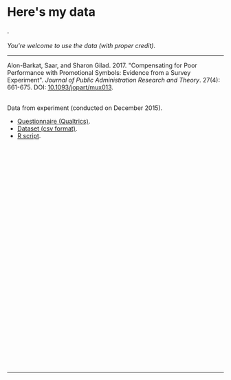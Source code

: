 # Here's my data



.
<br><br>
*You're welcome to use the data (with proper credit)*.

---

Alon-Barkat, Saar, and Sharon Gilad. 2017. "Compensating for Poor Performance with Promotional Symbols: Evidence from a Survey Experiment". *Journal of Public Administration Research and Theory*. 27(4): 661-675. DOI: [10.1093/jopart/mux013](https://doi.org/10.1093/jopart/mux013).  
<br>

Data from experiment (conducted on December 2015).

* [Questionnaire (Qualtrics)](https://github.com/saaralonbarkat/personal-site/blob/master/DATA_files/survey%20final.pdf).
* [Dataset (csv format)](https://github.com/saaralonbarkat/personal-site/blob/master/DATA_files/PROMSYMB.csv).
* [R script](https://github.com/saaralonbarkat/personal-site/blob/master/DATA_files/IEC_experiment_07.R).  

<br>


<!--html_preserve--><div id="htmlwidget-ac17f822d32f5ab84d62" style="width:672px;height:480px;" class="rpivotTable html-widget"></div>
<script type="application/json" data-for="htmlwidget-ac17f822d32f5ab84d62">{"x":{"data":{"SYMBOL":[2,2,1,0,1,0,1,1,0,1,1,0,0,1,1,0,2,1,2,2,1,1,1,0,2,0,2,0,0,2,0,1,2,0,0,2,1,1,2,2,0,2,1,0,1,0,1,0,2,2,2,1,2,1,2,0,1,1,2,2,2,0,0,0,2,0,1,0,2,0,1,0,1,0,1,0,2,2,2,1,2,2,1,0,2,1,2,2,1,0,0,0,1,2,1,2,2,1,0,0,2,0,0,1,1,0,2,0,2,1,0,1,2,1,1,0,2,2,0,0,2,0,2,1,1,1,2,0,1,2,1,0,0,2,0,2,2,1,0,2,0,2,1,2,0,1,1,2,0,1,0,2,1,0,1,0,1,2,0,2,1,2,2,0,1,1,2,0,1,0,2,2,0,2,0,1,0,0,2,1,1,1,1,2,2,2,0,0,1,2,2,0,0,0,1,0,1,2,1,0,1,1,0,2,1,2,2,0,0,2,2,0,1,1,2,2,0,1,0,1,0,1,2,1,2,1,0,0,0,2,1,2,1,1,0,2,0,1,1,2,0,1,2,0,0,2,1,0,1,2,0,2,1,2,2,0,2,0,1,0,2,1,0,1,2,1,2,0,1,2,1,0,1,0,0,2,2,2,1,1,0,0,2,2,1,2,0,0,1,0,1,2,0,1,2,2,0,1,1,0,2,1,2,1,2,0,0,1,2,2,1,0,0,1,2,1,0,2,1,2,0,1,1,0,2,0,2,2,2,0,0,2,1,2,1,0,2,0,1,1,0,1,1,2,1,0,1,0,2,1,1,2,2,1,2,2,0,0,2,1,0,0,1,1,2,0,0,1,2,2,0,0,1,0,1,1,0,2,2,1,2,0,1,0,2,2,0,1,1,1,2,0,2,0,0,2,0,0,2,1,2,1,0,2,0,2,2,1,0,1,1,1,2,1,2,0,2,0,0,1,1,0,1,2,0,2,0,2,1,0,2,1,2,1,0,0,1,0,2,0,0,1,1,2,0,2,2,2,1,2,0,1,0,1,0,2,2,1,2,0,1,2,0,0,2,1,1,0,2,0,1,2,1,0,1,1,0,2,2,0,2,1,2,0,1,1,2,0,0,1,2,0,0,2,0,1,2,1,2,0,1,2,2,1,0,1,1,0,0,2,2,0,2,1,0,1,2,0,1,1,0,2,1,2,0,2,0,1,0,2,0,2,1,1,2,1,0,1,0,1,2,2,0,1,2,0,0,2,1,1,2,0,2,1,0,2,1,0,2,1,0,0,1,0,2,1,2,2,2,0,0,0,1,2,2,1,0,0,1,2,1,1,2,0,1,0,2,0,1,1,2,0,2,2,1,1,0,0,1,2,0,1,2,2,0,1,1,0,0,2,2,2,2,0,0,1,2,1,1,0,2,0,0,1,1,2,2,0,1,2,0,1,2,0,2,0,1,0,1,1,0,2,1,2,2,0,1,1,2,0,1,2,1,2,1,2,0,2,1,1,1,0,0,2,1,0,2,2,1,0,2,1,0,0,2,2,0,2,0,1,1,1,2,1,0,1,2,1,2,0,2,0,1,2,1,0,0,2,2,0,1,0,1,2,1,2,0,1,0,1,2,1,0,2,1,0,2,0,2,0,1,0,0,1,2,0,2,1,2,1,2,1,2,0,0,0,2,1,1,2,2,0,0,1,0,1,2,0,2,0,1,2,2,0,1,1,0,1,0,0,2,2,1,2,1,2,0,1,0,0,2,1,1,2,0,1,2,1,2,1,2,0,2,1,0,2,1,2,0,2,1,1,0,0,2,0,2,1,1,0,2,1,0,0,2,1,0,2,0,1,0,1,2,2,2,0,2,1,1,1,0,2,2,0,1,0,0,1,0,2,2,1,2,0,1,1,0,1,2,2,0,1,0,1,2,2,2,1,0,0,1,1,2,0,2,2,0,1,0,2,1,2,1,0,0,2,0,1,2,1,1,0,2,0,1,2,2,1,0,1,2,0,1,2,0,1,1,0,2,2,0,2,1,2,1,0,0,1,1,2,2,0,1,0,2,1,0,1,2,0,0,0,2,1,1,0,2,1,2,1,1,0,0,2,0,1,2,2,2,2,1,0,1,0,0,2,1,1,0,2,0,2,1,0,1,1,1,2,2,0,2,0,2,2,1,0,1,2,1,2,0,2,1,0,0,2,0,1,0,2,1,0,2,2,1,0,1,0,1,2,1,0,1,2,2,0,1,0,2,2,1,0,0,2,1,1,2,2,0,2,0,0,2,1,1,0,1,2,1,0,2,1,0,2,1,1,1,2,0,2,0,0,2,1,2,2,1,0,2,1,0,1,0,2,1,0,0,2,1,2,1,1,2,2,0,0,1,0,2,1,2,1,0,0,2,1,2,0,1,2,0,0,2,0,1,2,1,2,0,1,2,1,0,2,2,1,0,1,2,0,0,1,1,2,1,1,0,0,0,2,1,0,2,1,0,1,0,2,2,2,2,0,1,1,0,2,1,2,2,1,1,1,2,0,0,0,1,2,0,2,0,1,1,2,2,2,0,1,1,0,0,2,1,1,0,2,2,1,0,0,1,1,2,2,0,0,2,0,1,2,0,2,2,1,0,1,1,2,1,0,2,1,1,0,2,0,0,2,0,1,1,2,2,0,1,2,1,2,0,1,2,1,0,0,1,2,0,1,1,2,2,0,0,2,1,2,0,1,2,1,2,0,1,0,1,0,2,2,0,1,2,1,0,2,0,0,1,2,1,0,2,1,2,1,0,0,2,0,1,1,2,1,0,2,0,1,2,0,1,0,2,1,2,2,0,1,2,1,0,0,1,2,2,0,1,1,0,2,2,1,1,2,0,1,2,0,2,1,0,1,0,2,2,1,0,0,1,2,2,0,1,2,0,1,2,0,2,1,0,1,1,2,0,1,0,1,1,1,0,2,0,2,2,0,1,0,2,1,2,2,1,0,0],"AREA":["SHARON","SHARON","SHARON","SHARON","SHARON","SHARON","SHARON","SHARON","SHARON","SHARON","SHARON","SHARON","SHARON","SHARON","SHARON","SHARON","SHARON","OTHER","SHARON","SHARON","SHARON","OTHER","SHARON","SHARON","SHARON","SHARON","SHARON","SHARON","SHARON","SHARON","SHARON","SHARON","SHARON","SHARON","SHARON","SHARON","SHARON","SHARON","SHARON","SHARON","SHARON","OTHER","SHARON","SHARON","SHARON","OTHER","SHARON","SHARON","SHARON","SHARON","SHARON","SHARON","SHARON","SHARON","SHARON","SHARON","SHARON","SHARON","SHARON","SHARON","SHARON","SHARON","SHARON","SHARON","SHARON","SHARON","SHARON","SHARON","SHARON","SHARON","SHARON","SHARON","SHARON","SHARON","SHARON","SHARON","SHARON","SHARON","SHARON","SHARON","SHARON","SHARON","SHARON","OTHER","SHARON","SHARON","SHARON","OTHER","SHARON","SHARON","SHARON","SHARON","SHARON","SHARON","SHARON","SHARON","SHARON","SHARON","SHARON","SHARON","OTHER","SHARON","SHARON","SHARON","SHARON","SHARON","SHARON","OTHER","SHARON","SHARON","SHARON","SHARON","SHARON","SHARON","SHARON","SHARON","SHARON","SHARON","SHARON","OTHER","SHARON","OTHER","SHARON","OTHER","SHARON","SHARON","SHARON","SHARON","SHARON","SHARON","SHARON","OTHER","SHARON","SHARON","SHARON","SHARON","SHARON","SHARON","SHARON","SHARON","SHARON","SHARON","SHARON","SHARON","SHARON","SHARON","SHARON","SHARON","SHARON","SHARON","SHARON","SHARON","SHARON","SHARON","SHARON","OTHER","SHARON","SHARON","SHARON","SHARON","SHARON","SHARON","SHARON","SHARON","SHARON","OTHER","SHARON","SHARON","SHARON","OTHER","SHARON","SHARON","SHARON","SHARON","SHARON","SHARON","SHARON","OTHER","SHARON","SHARON","SHARON","SHARON","SHARON","SHARON","OTHER","SHARON","SHARON","SHARON","SHARON","OTHER","SHARON","SHARON","OTHER","SHARON","OTHER","SHARON","SHARON","OTHER","SHARON","SHARON","SHARON","SHARON","SHARON","SHARON","SHARON","OTHER","SHARON","SHARON","SHARON","SHARON","SHARON","SHARON","SHARON","SHARON","SHARON","SHARON","SHARON","SHARON","SHARON","SHARON","OTHER","OTHER","SHARON","SHARON","SHARON","OTHER","SHARON","SHARON","SHARON","SHARON","SHARON","SHARON","SHARON","SHARON","SHARON","SHARON","SHARON","SHARON","SHARON","SHARON","SHARON","OTHER","SHARON","OTHER","OTHER","SHARON","SHARON","OTHER","SHARON","SHARON","SHARON","SHARON","SHARON","SHARON","SHARON","SHARON","SHARON","SHARON","SHARON","SHARON","SHARON","SHARON","SHARON","SHARON","SHARON","SHARON","SHARON","SHARON","SHARON","SHARON","SHARON","SHARON","SHARON","SHARON","OTHER","SHARON","SHARON","SHARON","SHARON","SHARON","SHARON","SHARON","SHARON","SHARON","SHARON","SHARON","SHARON","SHARON","OTHER","SHARON","SHARON","SHARON","SHARON","OTHER","OTHER","SHARON","SHARON","SHARON","SHARON","SHARON","SHARON","SHARON","SHARON","SHARON","SHARON","SHARON","SHARON","OTHER","OTHER","OTHER","SHARON","SHARON","SHARON","SHARON","SHARON","SHARON","SHARON","SHARON","SHARON","SHARON","SHARON","SHFELA","SHFELA","SHFELA","SHFELA","SHFELA","SHFELA","SHFELA","SHFELA","SHFELA","SHFELA","SHFELA","SHFELA","OTHER","SHFELA","OTHER","SHARON","SHFELA","SHFELA","SHFELA","SHFELA","SHFELA","SHFELA","SHFELA","SHFELA","SHFELA","SHFELA","SHFELA","SHFELA","SHFELA","SHFELA","SHFELA","SHFELA","SHFELA","SHFELA","SHFELA","SHFELA","OTHER","SHFELA","SHFELA","SHFELA","SHFELA","SHFELA","SHFELA","SHFELA","SHFELA","SHARON","SHFELA","SHFELA","OTHER","SHARON","SHARON","SHFELA","SHARON","SHFELA","SHFELA","SHFELA","SHFELA","SHFELA","SHFELA","SHFELA","SHFELA","SHFELA","SHFELA","SHFELA","SHFELA","SHFELA","SHFELA","SHFELA","SHFELA","SHFELA","SHFELA","SHFELA","SHFELA","SHFELA","SHFELA","SHARON","SHARON","SHFELA","SHFELA","SHARON","OTHER","SHFELA","SHFELA","SHFELA","SHFELA","SHFELA","SHFELA","SHFELA","SHFELA","SHFELA","SHFELA","SHFELA","SHFELA","SHFELA","SHFELA","SHFELA","SHFELA","SHFELA","SHFELA","SHFELA","SHARON","SHFELA","SHARON","SHFELA","SHFELA","SHFELA","SHFELA","SHFELA","SHFELA","SHFELA","SHARON","SHARON","SHARON","SHFELA","SHFELA","SHFELA","SHFELA","OTHER","SHFELA","SHFELA","SHFELA","SHFELA","SHFELA","SHFELA","SHFELA","SHFELA","OTHER","SHFELA","SHFELA","SHFELA","SHFELA","OTHER","SHFELA","SHFELA","OTHER","SHFELA","SHFELA","SHFELA","SHFELA","SHFELA","SHARON","SHFELA","SHFELA","SHARON","SHARON","SHFELA","SHFELA","SHFELA","SHARON","SHFELA","SHARON","SHFELA","SHFELA","SHFELA","SHFELA","SHFELA","SHFELA","SHFELA","SHFELA","SHFELA","SHFELA","SHFELA","SHFELA","SHFELA","SHARON","SHFELA","SHFELA","SHFELA","SHFELA","SHFELA","SHFELA","SHARON","SHFELA","SHFELA","SHARON","SHFELA","SHFELA","SHARON","SHFELA","SHFELA","SHFELA","SHFELA","SHFELA","SHFELA","SHFELA","SHFELA","SHFELA","SHARON","SHARON","SHFELA","SHFELA","SHARON","SHFELA","SHARON","SHFELA","SHARON","SHFELA","SHARON","SHFELA","SHFELA","SHFELA","SHFELA","SHFELA","OTHER","SHFELA","SHFELA","SHARON","SHFELA","OTHER","SHFELA","SHARON","SHFELA","SHFELA","SHFELA","SHFELA","SHFELA","SHFELA","SHARON","SHARON","OTHER","SHFELA","OTHER","SHFELA","SHFELA","OTHER","SHFELA","SHARON","SHARON","SHFELA","OTHER","OTHER","SHFELA","SHFELA","SHFELA","SHFELA","SHFELA","SHFELA","SHFELA","SHARON","SHFELA","SHARON","SHFELA","SHFELA","SHFELA","OTHER","SHFELA","SHARON","SHFELA","OTHER","SHFELA","SHFELA","SHFELA","SHFELA","SHFELA","SHFELA","SHARON","SHARON","SHFELA","SHFELA","SHFELA","SHFELA","SHARON","SHFELA","SHFELA","SHARON","SHFELA","SHFELA","SHARON","SHFELA","SHFELA","SHARON","SHFELA","SHFELA","SHFELA","SHARON","SHFELA","SHARON","OTHER","SHFELA","SHFELA","SHARON","OTHER","SHFELA","SHFELA","SHFELA","SHFELA","SHFELA","SHFELA","SHFELA","SHARON","SHFELA","SHFELA","SHFELA","SHARON","SHFELA","SHFELA","SHFELA","SHARON","SHFELA","SHFELA","SHFELA","SHFELA","SHFELA","SHFELA","SHFELA","OTHER","SHFELA","SHARON","SHFELA","SHFELA","SHFELA","SHFELA","SHFELA","SHFELA","SHFELA","SHFELA","SHFELA","SHFELA","SHARON","SHARON","SHFELA","SHFELA","OTHER","SHARON","SHARON","SHARON","OTHER","SHARON","SHFELA","SHFELA","SHFELA","SHFELA","SHARON","OTHER","SHFELA","SHARON","SHFELA","SHFELA","SHFELA","SHFELA","SHFELA","OTHER","OTHER","SHFELA","SHFELA","SHARON","SHFELA","SHFELA","SHFELA","SHFELA","SHFELA","SHFELA","SHARON","SHARON","SHARON","SHFELA","SHARON","SHFELA","OTHER","SHFELA","SHFELA","SHFELA","SHFELA","SHARON","OTHER","SHARON","SHFELA","SHFELA","SHFELA","SHFELA","SHFELA","SHFELA","SHFELA","SHFELA","SHFELA","SHFELA","SHFELA","SHFELA","SHFELA","SHFELA","SHFELA","SHARON","SHFELA","SHFELA","SHARON","SHARON","SHFELA","SHARON","SHFELA","SHFELA","SHARON","SHARON","SHARON","SHARON","SHFELA","SHARON","SHARON","SHFELA","SHARON","SHFELA","SHFELA","SHFELA","SHARON","SHARON","SHARON","SHARON","SHARON","SHFELA","SHARON","SHARON","SHARON","SHARON","SHARON","SHARON","SHFELA","SHARON","SHARON","OTHER","SHARON","SHFELA","SHARON","SHARON","SHARON","SHARON","SHARON","SHARON","SHFELA","SHFELA","OTHER","SHARON","OTHER","SHARON","SHFELA","SHARON","SHARON","SHARON","SHFELA","SHARON","SHARON","SHFELA","SHFELA","SHARON","SHARON","SHFELA","SHFELA","SHARON","SHARON","SHARON","SHFELA","SHFELA","SHFELA","SHFELA","SHARON","SHFELA","SHARON","SHFELA","SHFELA","SHFELA","SHFELA","OTHER","SHFELA","SHFELA","SHARON","SHARON","SHFELA","SHARON","SHARON","SHFELA","SHFELA","SHARON","SHFELA","SHARON","SHARON","SHFELA","SHARON","OTHER","SHFELA","SHFELA","SHARON","SHFELA","SHFELA","SHFELA","SHFELA","SHFELA","OTHER","SHARON","SHARON","SHARON","SHARON","SHARON","SHFELA","SHARON","OTHER","SHARON","SHARON","SHARON","SHFELA","SHFELA","SHARON","SHFELA","SHFELA","SHFELA","SHFELA","SHFELA","OTHER","SHFELA","SHFELA","SHARON","SHFELA","SHARON","SHFELA","SHARON","SHFELA","SHFELA","SHFELA","SHFELA","SHFELA","SHFELA","SHFELA","SHFELA","SHFELA","SHFELA","SHARON","SHARON","SHARON","SHFELA","OTHER","SHFELA","SHFELA","SHARON","SHARON","SHFELA","SHFELA","SHFELA","SHARON","SHFELA","SHFELA","SHFELA","SHARON","SHARON","SHARON","SHARON","OTHER","SHARON","SHARON","SHARON","OTHER","SHFELA","SHARON","SHFELA","SHFELA","OTHER","SHARON","SHFELA","SHARON","SHFELA","SHFELA","SHARON","SHFELA","SHFELA","SHFELA","SHFELA","SHARON","SHFELA","SHARON","SHFELA","OTHER","OTHER","SHFELA","SHFELA","SHARON","SHARON","SHFELA","OTHER","SHFELA","SHFELA","SHFELA","SHFELA","SHARON","SHFELA","SHFELA","SHFELA","SHARON","SHFELA","SHFELA","SHARON","SHARON","SHFELA","SHFELA","SHARON","SHFELA","SHFELA","SHFELA","SHFELA","SHFELA","SHFELA","SHFELA","SHFELA","SHFELA","SHFELA","SHFELA","SHFELA","SHFELA","SHARON","SHFELA","SHFELA","SHFELA","SHARON","SHARON","SHFELA","OTHER","SHFELA","SHARON","SHARON","SHARON","SHARON","SHFELA","SHARON","SHARON","SHARON","SHARON","SHFELA","SHFELA","OTHER","SHARON","SHFELA","SHFELA","SHFELA","SHARON","SHARON","SHFELA","SHFELA","OTHER","OTHER","SHFELA","SHFELA","SHFELA","OTHER","SHFELA","SHFELA","SHFELA","SHFELA","SHFELA","SHFELA","SHFELA","SHFELA","SHFELA","SHFELA","SHFELA","SHFELA","SHFELA","SHFELA","SHFELA","SHFELA","SHFELA","SHFELA","SHFELA","SHFELA","SHARON","SHFELA","SHARON","SHARON","SHFELA","OTHER","SHFELA","SHFELA","SHFELA","OTHER","SHFELA","SHFELA","SHFELA","OTHER","SHFELA","SHFELA","SHFELA","SHFELA","SHFELA","SHFELA","SHFELA","SHFELA","SHFELA","SHFELA","SHFELA","OTHER","SHFELA","OTHER","SHFELA","SHFELA","SHARON","SHFELA","SHFELA","SHFELA","SHFELA","SHFELA","SHFELA","OTHER","SHFELA","OTHER","SHFELA","OTHER","SHFELA","SHFELA","OTHER","SHFELA","SHFELA","OTHER","SHFELA","SHFELA","SHFELA","SHFELA","SHFELA","SHFELA","SHFELA","SHFELA","SHFELA","SHFELA","SHFELA","SHFELA","SHFELA","SHFELA","SHFELA","SHFELA","SHFELA","SHFELA","SHFELA","SHFELA","SHFELA","SHFELA","SHFELA","SHFELA","SHFELA","SHFELA","SHFELA","SHFELA","SHFELA","OTHER","SHFELA","SHFELA","OTHER","SHFELA","SHFELA","SHFELA","SHARON","SHFELA","SHFELA","SHFELA","SHFELA","OTHER","SHFELA","SHFELA","SHARON","SHFELA","SHFELA","SHFELA","SHFELA","SHFELA","SHFELA","SHFELA","SHARON","OTHER","OTHER","SHFELA","OTHER","OTHER","SHFELA","SHFELA","OTHER","OTHER","SHFELA","SHFELA","SHARON","SHFELA","SHFELA","OTHER","OTHER","SHARON","SHFELA","SHFELA","SHFELA","SHFELA","SHFELA","OTHER","SHFELA","SHFELA","SHFELA","OTHER","SHFELA","SHFELA","SHFELA","SHFELA","SHFELA","SHFELA","SHFELA","SHFELA","SHFELA","SHARON","SHFELA","SHARON","SHFELA","SHFELA","SHFELA","SHARON","SHFELA","SHFELA","OTHER","SHFELA","SHFELA","SHFELA","OTHER","SHFELA","SHFELA","SHFELA","OTHER","SHFELA","SHFELA","SHFELA","SHFELA","SHFELA","SHFELA","SHFELA","SHFELA","SHFELA","SHFELA","SHFELA","SHFELA","SHARON","SHARON","SHFELA","OTHER","SHFELA","SHARON","SHARON","SHFELA","SHFELA","OTHER","SHFELA","SHFELA","SHFELA","OTHER","SHFELA","SHFELA","SHFELA","SHARON","SHFELA","SHFELA","SHFELA","SHARON","SHFELA","SHFELA","SHFELA","SHFELA","SHFELA","SHFELA","SHFELA","OTHER","OTHER","SHFELA","SHFELA","SHFELA","SHFELA","SHFELA","SHARON","SHFELA","SHFELA","SHFELA","SHFELA","SHFELA","SHARON","SHFELA","SHFELA","SHFELA","SHFELA","SHFELA","SHARON","SHFELA","SHFELA","SHFELA","SHFELA","SHFELA","SHFELA","OTHER","SHFELA","SHARON","OTHER","SHFELA","SHFELA","SHARON","SHFELA","SHFELA","OTHER","SHFELA","SHFELA","SHFELA","SHFELA","SHFELA","SHFELA","SHFELA","SHFELA","SHFELA","SHFELA","OTHER","SHFELA","SHARON","SHFELA","SHFELA","SHFELA","SHFELA","SHARON","SHFELA","SHFELA","SHFELA","OTHER","SHFELA","SHFELA","OTHER","SHFELA","OTHER","SHARON","OTHER","OTHER","SHARON","SHFELA","SHARON","OTHER","SHARON","SHFELA","OTHER","OTHER","OTHER","SHFELA","SHFELA","SHFELA","SHFELA","SHFELA","OTHER","OTHER","SHFELA","SHFELA","SHFELA","SHFELA","SHFELA","SHFELA","SHFELA","SHFELA","SHFELA","SHFELA","SHFELA","OTHER","SHARON","SHFELA","SHFELA","SHFELA","SHFELA","SHFELA","SHFELA","OTHER","SHFELA","OTHER","SHFELA","SHFELA","SHFELA","SHFELA","SHFELA","SHFELA","SHFELA","SHFELA","OTHER","SHFELA","SHFELA","SHFELA","OTHER","SHFELA","SHFELA","OTHER","SHFELA","SHFELA","OTHER","SHFELA","SHFELA","SHFELA","OTHER","OTHER","SHFELA","SHFELA","SHFELA","SHFELA","SHFELA","SHFELA","SHFELA","OTHER","SHFELA","SHFELA"],"EVALUATION_index":[5.5,2,2,1,6.5,6,7,5,7,4,6.5,8.5,6.5,1.5,2.5,3,2,6.5,3.5,8.5,4.5,3.5,5.5,1,2,5,6.5,6.5,2,8.5,4,5.5,7.5,5,6,8.5,8,6,4.5,5.5,2,2,7,4.5,9,7,3,3,8,5.5,2.5,2.5,4,3,4,1.5,5,9,6,4.5,4.5,7.5,7,2,8,5,3,5,3.5,5.5,7.5,3.5,3,4.5,2.5,4.5,4.5,8,7,2,8.5,5,5,2.5,6,5.5,1,6,3,9,1,5,5.5,5,8,3.5,4,1.5,5,2.5,5,3.5,7,8,6,3.5,1.5,6.5,5,6,5.5,4,9,3.5,2,4,3,4.5,2,6,4.5,3.5,3.5,7,2.5,5.5,6,1.5,2,8,6,7.5,5,2.5,4.5,2,6,3,3,6,1.5,3,3,3,6,3.5,2,2,3,7,7.5,5.5,6.5,3.5,1,6,7,1,4.5,7,7.5,7,10,6.5,5,3.5,6,7.5,1,5.5,7,9,6,4,4.5,7,7,7,6,8,4,7,5,3,4,4,3.5,6.5,9,7,10,2.5,4.5,3.5,3,6,1,2,6.5,4,6.5,2,3,5.5,7,6,8,6.5,4.5,6.5,6,6,2.5,5.5,3.5,4,5.5,6,7,3,6.5,6.5,6,6.5,2.5,1,3,5.5,6.5,4.5,3,4.5,1,8,3,2,7,2,4.5,5,2,7.5,3,3.5,5,4.5,4.5,5,1,4,5,6,7.5,1,3,4,5,4,4,3,4.5,4,4.5,3,8,5,4,6,2.5,2,3,2.5,7.5,3.5,4.5,5.5,5,4,3,1,2.5,2,1,3,3,5.5,5.5,5.5,7,5,6,5,3,4.5,2.5,3,3.5,4,5,1.5,5.5,3.5,2,3.5,7.5,3,1.5,10,6,7,1,7,5,3,5,7,5.5,6.5,3,9,4,6.5,8,8,4.5,9,6,7.5,4.5,3,8,4,7.5,5.5,6.5,4.5,7.5,6,4.5,5,9.5,6.5,7,8,3,3.5,5.5,3,7.5,6.5,1,7.5,6.5,10,5,5.5,5.5,5,7.5,8.5,3.5,7,7,3,2,6.5,6.5,6.5,5,2.5,2.5,2.5,8,6,6,6.5,3,6,5.5,3,1,6.5,4,3.5,8,8,1.5,8,5,5.5,5,6,5,6.5,3.5,7,3,4,6.5,2.5,3.5,8,2,4,5.5,8,5,4.5,4.5,3,6,6,5,3,3.5,4,4,3.5,4.5,8.5,6.5,4,5,4,10,3.5,8,3,4,5,6,1.5,7,6,5,7,3,6,5,7,4,3.5,2,4,7,4,8.5,8,5,6.5,5,7.5,3,5,4,1.5,7,5,9,8,5.5,5,3.5,3.5,5,5,7,3,1,5.5,2.5,4.5,6,5.5,6,4,3.5,8,5.5,3.5,7,4,5.5,7,5,7,7,7,8,8,7,6,4.5,8,7.5,8.5,4,5,5,5,4.5,2.5,5.5,3.5,7,2,5,2,2.5,6,8,6,4.5,4,5,6.5,7.5,8,5,5.5,8,6.5,5,2.5,3.5,7,5,3,6.5,4,4.5,2,10,5,4,4.5,3.5,2.5,3,3.5,3.5,1,6,4.5,3,7,9,3,1,2,1,5,6,6.5,6.5,6,6,5,5,2,9.5,3,5.5,8,4,7.5,6.5,7.5,9,5.5,2,4,2,5.5,7,5,8,5,7,2.5,7,6.5,4.5,4.5,4,2.5,6.5,9,4,7.5,5,7,8,7,8,1.5,8.5,1.5,6,5.5,7,2.5,5.5,4.5,3,3.5,3,6,4.5,7,2,3,3.5,5,7,7,5,2,7,7.5,7,4.5,4.5,5,6.5,4,7,5.5,3.5,7,5,1,9.5,6,6.5,5,7,4,3,2,3,6,3,4,3.5,2,5,4,5.5,4,6,6.5,3.5,5,1.5,6,8,3,6.5,6.5,6,3.5,5.5,6.5,4.5,6,4,2.5,5.5,3.5,5.5,8.5,7,3.5,4,2,3.5,4,1.5,7.5,5,4,6.5,5.5,4,5.5,4,4,6,1,7.5,2,7,7.5,2.5,5,7.5,6.5,3,5.5,9,6.5,1,4,5,6.5,4.5,6.5,6.5,4,7.5,4,1.5,2,6,6.5,4.5,5,4,6,3.5,4,6,4,5.5,8,2,4.5,7,3,4.5,4.5,4,5.5,1,9,4,1,1,7,7.5,7.5,5,6,5,3,5,4.5,7.5,4.5,2,4.5,5,3,6,5.5,4.5,6.5,5.5,5,4,5,6,2.5,7,5,8.5,7,6,8,8,5.5,4,4,5,2.5,2.5,5,7.5,5.5,2.5,6,8,3.5,2,3,8.5,6,9,8,2,3.5,4,8,9,8,9,7.5,2,3.5,5,5,4,4,5,3,5.5,3,2,3.5,5.5,6,3,3,4.5,5,5,6,4,3.5,7,6,4.5,4.5,3,3.5,8,6.5,2.5,8,4.5,4,2,3.5,8,7.5,6,4,6.5,4,6,4.5,3,6,6,1,3,2.5,10,9,6.5,4.5,4,6.5,7,2,5.5,3.5,4,1.5,6,1,1,5.5,4.5,3.5,5.5,6,9,7,5,4.5,7.5,2,4.5,1.5,8.5,8,5.5,5.5,3,3,5,7,5.5,5.5,2.5,8,7,3.5,3,7.5,5,4,7,5.5,6.5,3.5,6,4.5,9.5,7.5,3,4.5,6,7,2.5,4,5,9,6,8,5,4,4,5.5,5,4.5,5,7,8,3.5,3.5,5.5,2,8.5,6.5,7,1,1,4.5,5,4.5,1,6.5,3.5,8,4,5.5,1,4.5,6,9,8,3,3,7.5,5,6.5,4,7.5,7.5,6.5,6,3.5,4.5,2,6,5.5,5,7,8,2,9.5,4,7,6.5,6.5,8,3.5,1,7.5,7,5.5,8.5,2,4.5,2.5,3,4,3,4.5,5.5,9,5,2.5,5,2.5,5,7.5,4.5,5.5,2,7,1,7.5,5.5,7.5,7,4.5,7.5,7,2,3,5,6,3.5,4,4.5,2.5,3,2,4.5,6,6.5,7.5,5.5,8,3,2,5,5.5,5,1,5,7,6.5,10,6.5,2,3.5,7.5,6,4,4.5,4,4,4,7.5,5,9,4,4,5,7.5,4,4.5,8.5,1,5,9,1.5,7,1,4,5.5,1.5,7,2.5,8.5,6,5,7,4,8.5,5,10,7.5,3,9.5,10,5.5,3,4.5,10,5,8,4,2,8,2,3.5,8,4,3,4,3.5,6,5.5,5,4,3.5,2.5,6.5,4,8.5,3,6,4.5,7,4.5,6,8.5,5,5.5,4,6,6,1.5,7,3,5.5,10,4,1.5,4,3.5,8,3,6.5,7.5,3,4.5,3.5,5.5,5,5,5.5,6.5,4.5,1.5,4,4,3.5,3,6.5,7.5,7,8,5,8,6,1,5.5,5.5,7,2,7.5,8.5,3,2.5,8,2,2,5,7.5,9,9,3,2,8,8,6,5.5,7,3.5,6.5,5,4,5.5,4,6,6,3.5,5.5,5,8,5.5,8,6.5,2,1,3,8,7.5,4.5,8,8,3,2,7.5,7,4.5,1.5,7.5,4.5,4.5,7,7,6,3.5,6,2.5,2.5,2.5,5.5,4.5,2.5,2,1.5,1,4,9,6.5,4,8,7,5.5,2,5,5,4.5,4.5,4.5,6.5,5.5,4.5,8,2,8.5,5,7,6.5,9,9.5,8,7,2.5,6.5,3.5,2,1,7,2,6.5,4.5,1,4,5,5.5,7,3.5,7,3,1,3.5,5.5,5,9,5,6.5,5,7,3.5,1.5,3,4,3,8,3.5,8,8,3,8.5,3,5,2,4,5.5,5,8,7.5,4.5,3,4.5,7,2.5,6,4,7,4,3.5,4,7,1.5,8,5,8,7.5,6.5,4.5,10,5,3,8.5,2.5,3.5,3.5,6,4.5,3,4.5,7],"SATISFACTION":[5,2,4,3,9,3,6,7,7,3,7,8,6,4,6,2,3,7,3,8,4,4,5,1,2,4,7,8,3,8,5,6,7,6,6,9,9,9,6,6,1,2,5,4,9,7,2,3,8,6,3,6,6,5,5,2,5,7,6,5,3,7,5,3,8,5,4,5,3,4,5,7,4,6,1,4,5,9,5,3,8,5,4,3,7,5,1,5,3,9,1,5,6,6,7,4,5,2,5,4,3,3,7,7,7,5,1,9,5,6,6,4,8,5,3,5,4,5,2,6,6,4,4,6,4,6,5,1,2,9,7,8,5,3,5,2,6,4,3,6,1,3,4,2,4,4,2,2,5,6,6,6,7,4,1,7,7,1,4,6,8,8,10,7,9,2,8,8,1,5,7,8,7,5,4,8,7,5,5,7,3,7,6,3,4,4,3,3,9,7,8,2,4,4,3,6,2,5,8,4,5,2,3,4,6,6,7,6,5,6,6,6,1,5,4,4,5,6,7,5,8,5,7,7,3,1,5,5,6,4,3,5,1,8,6,2,7,1,5,3,2,7,4,3,5,2,4,5,3,4,6,8,7,1,3,4,5,5,6,3,4,7,7,3,9,5,4,6,2,2,2,2,6,3,5,6,7,4,1,2,3,2,1,5,3,6,5,6,6,5,7,3,2,7,4,2,4,5,3,1,6,4,4,4,8,4,1,9,6,7,1,7,5,4,5,7,6,6,2,2,4,7,10,9,4,9,6,8,4,3,7,5,9,6,7,7,7,8,4,5,10,5,5,8,3,4,5,4,7,6,1,8,6,10,5,8,5,6,5,9,5,7,7,5,3,4,5,4,6,3,1,2,8,6,4,7,2,7,5,3,1,7,3,6,8,8,4,8,5,5,4,6,2,5,3,4,4,4,8,4,4,7,3,4,7,8,5,4,5,3,5,7,4,4,6,5,3,5,3,10,5,4,5,3,10,5,5,3,4,6,5,3,7,6,4,7,3,6,5,7,5,5,4,8,3,5,10,5,5,5,5,8,4,6,5,1,7,6,9,8,5,6,4,4,4,6,7,3,1,7,4,5,6,6,7,5,4,8,8,4,7,4,5,7,5,7,7,8,8,8,7,5,5,7,9,8,5,5,4,4,3,4,4,3,5,3,5,1,4,7,8,5,5,3,5,7,7,8,5,6,8,4,5,2,2,8,6,6,7,4,3,3,10,3,4,6,4,4,4,3,3,7,4,4,3,7,9,3,1,2,1,7,6,6,5,6,7,6,5,3,10,3,6,7,6,7,6,8,9,6,2,4,1,6,5,6,9,6,8,4,7,7,6,5,4,3,6,9,6,9,5,7,8,7,7,1,8,2,5,6,7,2,5,5,4,4,7,6,5,9,3,3,3,5,7,9,4,1,8,7,6,3,4,6,5,6,7,6,4,10,4,1,9,6,7,4,6,8,4,1,3,7,3,3,5,2,5,3,6,6,6,6,3,6,2,4,9,2,8,7,4,7,7,7,5,4,3,7,5,4,5,8,7,7,4,3,3,4,2,8,6,4,7,5,4,6,4,7,4,1,5,1,7,8,3,5,8,8,1,5,9,7,1,5,5,6,5,8,6,3,8,2,2,2,5,8,5,5,5,2,5,3,7,4,5,8,4,4,6,4,5,5,3,6,1,8,4,1,1,6,2,7,4,6,5,5,5,7,6,5,3,6,5,3,8,6,5,7,6,4,5,3,6,4,5,7,8,7,5,8,8,6,4,4,4,2,2,4,7,6,1,7,8,4,1,4,8,6,9,8,2,2,3,8,8,9,9,8,4,3,5,5,3,5,4,2,5,3,3,3,6,6,4,2,4,5,5,5,7,6,7,6,5,5,3,5,8,8,4,8,4,4,1,5,8,7,7,3,7,3,7,6,3,6,7,1,4,4,10,8,7,5,4,7,7,3,5,5,4,5,7,1,1,8,6,3,6,6,9,6,5,4,6,3,5,3,8,7,5,5,2,2,5,7,5,8,3,7,8,6,4,8,8,8,8,6,8,3,6,5,8,7,3,8,7,7,2,5,5,9,5,8,6,4,6,5,5,4,4,7,4,3,4,5,4,8,6,7,1,3,5,5,5,1,8,4,6,3,7,1,5,6,9,5,1,4,8,4,7,4,6,4,6,6,5,7,4,6,5,5,8,6,3,10,5,7,7,8,9,6,1,7,7,4,8,2,7,3,4,2,4,5,6,9,6,3,7,2,5,8,5,6,2,7,1,8,5,7,5,4,9,7,4,3,5,8,5,2,5,3,6,1,5,8,4,7,4,5,2,2,5,8,6,1,5,8,5,10,5,3,3,8,6,4,5,4,6,4,6,3,9,4,3,7,7,4,7,9,1,6,9,2,8,1,5,6,2,7,3,9,5,6,8,4,9,6,10,7,3,9,10,6,3,5,10,7,8,4,4,9,1,4,9,3,4,5,3,6,4,5,3,4,6,5,4,8,4,6,5,8,5,6,9,5,6,4,9,7,3,7,5,5,10,5,1,4,5,8,1,7,7,3,5,3,5,4,5,6,8,5,2,5,6,2,4,6,8,6,6,5,8,7,1,7,5,7,2,7,9,3,2,7,4,2,4,8,9,9,3,4,8,8,6,6,7,4,3,7,3,7,5,7,6,6,7,5,8,6,8,6,2,1,3,8,8,4,9,9,4,1,7,9,6,2,8,4,5,7,7,6,5,5,3,2,3,4,5,3,2,1,1,5,9,8,4,8,7,5,3,6,5,5,5,4,8,6,6,7,2,9,6,7,7,9,9,8,7,3,6,4,1,1,6,3,4,6,1,2,5,6,7,5,5,2,1,5,5,5,9,5,3,5,8,4,2,3,6,4,7,4,8,6,4,10,4,5,2,5,6,5,8,7,4,4,5,7,3,6,5,7,4,6,5,7,2,8,6,3,7,6,5,10,3,3,8,1,6,4,5,5,2,5,7],"TRUST":[3,3,3,3,8,5,8,7,6,3,7,7,7,2,2,2,1,6,2,9,5,2,8,1,2,5,7,7,3,8,4,6,7,6,4,8,10,8,6,6,2,2,7,5,10,7,2,3,9,4,3,2,6,4,4,1,4,3,5,5,3,7,4,2,8,5,4,5,3,4,5,6,5,6,1,5,4,9,5,6,8,3,3,3,6,5,1,7,1,9,2,5,6,3,7,4,5,1,5,1,3,2,8,8,6,4,2,6,4,6,6,4,8,4,1,5,4,4,2,6,6,3,4,4,4,4,4,2,2,9,7,4,5,3,4,2,5,3,2,7,1,3,3,3,4,4,1,2,4,7,7,6,7,4,1,7,5,1,4,6,8,6,8,9,4,4,7,7,1,5,6,9,6,5,3,8,6,5,7,6,3,7,4,1,5,3,3,6,9,4,9,3,3,4,3,6,1,2,6,3,5,2,3,5,8,6,8,5,4,6,6,6,1,1,5,4,5,5,7,4,8,7,7,7,3,1,5,6,5,4,2,5,1,8,6,2,6,1,6,4,1,5,5,2,6,4,6,5,1,5,4,7,7,1,3,2,6,4,7,3,4,5,5,3,9,5,3,6,1,2,2,3,8,3,3,4,8,3,2,1,3,2,1,6,1,5,6,6,5,5,6,4,2,1,3,4,5,4,3,1,6,4,5,4,8,4,1,9,6,7,1,7,6,4,5,6,5,7,2,9,2,7,8,8,3,9,6,8,4,4,8,2,9,6,7,4,2,7,6,5,10,5,2,8,5,3,4,3,7,5,1,8,6,10,5,6,5,7,5,9,3,6,7,2,3,3,6,3,6,2,1,2,9,6,5,7,2,6,5,3,4,8,1,5,8,8,3,8,5,4,3,5,1,9,2,8,4,4,9,3,3,7,1,4,6,7,5,4,5,1,5,3,1,2,7,6,4,4,3,8,7,4,4,3,8,1,7,4,3,6,4,2,7,7,3,7,5,5,3,4,5,5,3,3,4,7,8,4,6,7,5,10,5,6,7,1,7,5,10,8,4,7,2,3,7,3,7,2,1,8,4,4,6,6,5,5,3,8,7,5,7,2,4,7,5,5,7,8,7,7,7,2,6,8,8,8,8,5,6,5,5,1,4,2,4,2,3,1,2,7,8,3,4,3,3,8,8,8,6,5,8,4,5,2,1,7,6,3,8,4,4,3,10,4,4,5,3,4,4,3,3,1,3,4,3,6,9,4,2,2,1,6,5,6,5,6,8,7,4,1,9,3,6,8,6,7,8,8,9,6,1,4,1,6,4,5,8,5,7,4,6,7,5,5,3,3,6,9,7,8,6,7,7,7,8,1,10,2,3,4,7,4,5,6,2,4,4,6,6,6,3,4,3,4,7,8,5,2,6,6,7,5,3,6,6,4,7,5,4,10,4,1,9,6,6,3,4,7,2,1,3,7,2,1,5,3,3,2,5,5,4,4,4,5,1,5,8,3,6,7,6,5,3,6,5,8,5,2,5,5,6,8,7,2,3,4,4,3,2,8,5,3,7,5,3,8,3,6,7,1,6,1,5,8,3,6,8,6,2,5,8,3,1,null,4,5,4,5,6,4,6,5,2,1,5,6,4,4,4,1,4,4,7,4,7,8,2,4,7,4,5,5,3,6,1,9,5,1,1,6,3,7,4,5,4,3,3,7,6,4,2,6,6,1,4,5,3,6,7,4,4,3,6,4,3,6,8,9,5,8,8,6,4,4,7,2,2,5,6,7,1,5,7,5,1,4,8,6,9,8,1,1,3,9,8,8,8,8,1,4,4,5,5,2,4,2,5,3,3,5,4,4,3,2,3,5,4,7,4,2,7,5,7,4,3,5,8,3,3,7,5,4,3,4,8,7,7,2,7,3,6,5,3,6,7,1,10,1,8,7,8,3,4,4,7,2,5,5,4,6,7,1,1,4,6,4,6,6,10,8,4,3,7,2,4,1,8,8,6,4,1,3,6,6,3,4,4,7,6,5,3,7,2,1,8,6,8,1,5,4,9,9,2,5,8,7,1,6,5,9,6,8,4,4,5,5,4,5,5,7,3,3,4,5,2,8,7,8,1,3,7,1,4,1,8,3,7,3,6,1,5,6,3,1,2,3,9,4,7,2,4,4,6,5,5,5,3,6,7,5,7,4,3,10,3,7,7,9,8,3,1,7,7,4,8,4,7,5,3,2,5,7,5,10,5,3,6,3,5,8,5,3,4,7,1,4,6,8,6,5,6,7,2,3,1,2,5,4,5,3,3,1,5,8,5,8,5,8,2,2,6,9,4,1,5,7,4,10,5,1,4,6,6,2,3,4,2,3,8,2,9,2,2,6,8,4,2,6,1,6,3,3,6,1,4,6,2,4,1,7,6,6,8,4,7,6,10,7,2,9,10,5,4,4,10,5,8,5,3,7,1,4,9,3,4,3,3,6,4,4,1,3,5,2,4,2,3,3,7,6,4,6,8,5,6,4,4,3,4,7,3,7,10,5,1,3,1,7,1,7,7,1,5,3,5,5,4,6,8,5,1,5,6,2,3,6,7,4,2,4,9,7,1,8,6,7,3,8,8,4,1,4,5,2,5,8,9,8,4,2,8,8,6,6,7,2,5,6,4,5,1,4,6,8,5,5,9,7,8,6,2,1,3,4,8,6,8,5,3,1,7,9,3,1,5,3,7,7,5,6,4,3,1,2,2,5,4,6,5,2,1,5,9,7,3,8,7,6,2,5,5,4,4,3,7,4,4,8,2,8,6,5,6,9,9,8,6,1,6,5,1,1,7,4,7,6,1,4,5,4,5,4,7,2,2,5,5,6,9,4,7,5,6,2,2,3,1,3,5,2,7,6,3,9,4,3,1,5,6,5,8,7,3,4,5,7,2,5,4,5,4,5,3,7,2,8,6,3,7,6,3,10,5,3,9,2,5,4,8,4,3,2,7]},"params":{}},"evals":[],"jsHooks":[]}</script><!--/html_preserve-->
<br>


---

<br>







